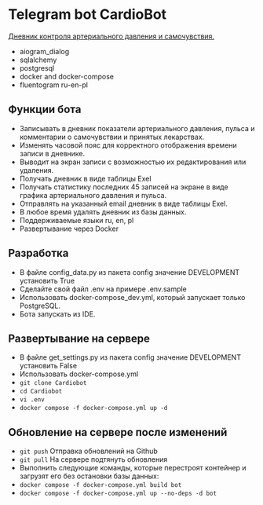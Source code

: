 # Telegram bot CardioBot

[Дневник контроля артериального давления и самочувствия.](https://t.me/Cardio100Bot)

- aiogram_dialog
- sqlalchemy
- postgresql
- docker and docker-compose
- fluentogram ru-en-pl 


## Функции бота

- Записывать в дневник показатели артериального давления, пульса и комментарии
  о самочувствии и принятых лекарствах.
- Изменять часовой пояс для корректного отображения времени записи в дневнике.
- Выводит на экран записи с возможностью их редактирования или удаления.
- Получать дневник в виде таблицы Exel
- Получать статистику последних 45 записей на экране в виде графика артериального давления и пульса.
- Отправлять на указанный email дневник в виде таблицы Exel.
- В любое время удалять дневник из базы данных.
- Поддерживаемые языки ru, en, pl
- Развертывание через Docker

## Разработка

- В файле config_data.py из пакета config значение DEVELOPMENT установить True
- Сделайте свой файл .env на примере .env.sample
- Использовать docker-compose_dev.yml, который запускает только PostgreSQL.
- Бота запускать из IDE.

## Развертывание на сервере

- В файле get_settings.py из пакета config значение DEVELOPMENT установить False
- Использовать docker-compose.yml
- `git clone Cardiobot`
- `cd Cardiobot`
- `vi .env`
- `docker compose -f docker-compose.yml up -d`

## Обновление на сервере после изменений

- `git push`  Отправка обновлений на Github
- `git pull`  На сервере подтянуть обновления
- Выполнить следующие команды, которые перестроят контейнер
  и загрузят его без остановки базы данных:
- `docker compose -f docker-compose.yml build bot`
- `docker compose -f docker-compose.yml up --no-deps -d bot`